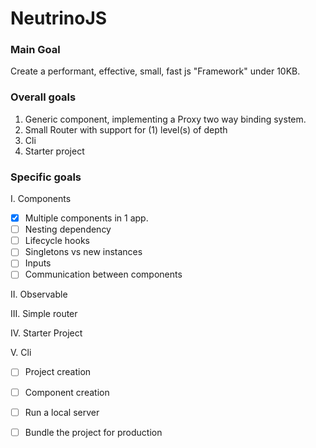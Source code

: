 # NeutrinoJS

### Main Goal

Create a performant, effective, small, fast js "Framework" under 10KB.


### Overall goals

1. Generic component, implementing a Proxy two way binding system.
2. Small Router with support for (1) level(s) of depth 
3. Cli
4. Starter project


### Specific goals

I. Components
 * [x] Multiple components in 1 app.
 * [ ] Nesting dependency
 * [ ] Lifecycle hooks 
 * [ ] Singletons vs new instances
 * [ ] Inputs
 * [ ] Communication between components

II. Observable

III. Simple router

IV. Starter Project

V. Cli
 * [ ] Project creation
 * [ ] Component creation
 * [ ] Run a local server
 * [ ] Bundle the project for production
    
    
